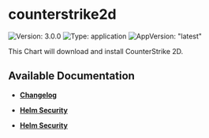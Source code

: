 # counterstrike2d

![Version: 3.0.0](https://img.shields.io/badge/Version-3.0.0-informational?style=flat-square) ![Type: application](https://img.shields.io/badge/Type-application-informational?style=flat-square) ![AppVersion: "latest"](https://img.shields.io/badge/AppVersion-"latest"-informational?style=flat-square)

This Chart will download and install CounterStrike 2D.

## Available Documentation

- [**Changelog**](CHANGELOG)

- [**Helm Security**](container-security)

- [**Helm Security**](helm-security)

